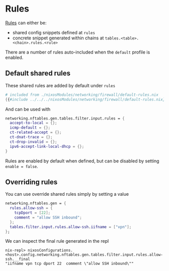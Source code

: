 # Rules

[Rules](https://wiki.nftables.org/wiki-nftables/index.php/Quick_reference-nftables_in_10_minutes#Rules) can either be:
  - shared config snippets defined at `rules`
  - concrete snippet generated within chains at `tables.<table>.<chain>.rules.<rule>`

There are a number of rules auto-included when the `default` profile is enabled.

## Default shared rules

These shared rules are added by default under `rules`

```nix
# included from ./nixosModules/networking/firewall/default-rules.nix
{{#include ../../../nixosModules/networking/firewall/default-rules.nix}}
```

And can be used with

```nix
networking.nftables.gen.tables.filter.input.rules = {
  accept-to-local = {};
  icmp-default = {};
  ct-related-accept = {};
  ct-dnat-trace = {};
  ct-drop-invalid = {};
  ipv6-accept-link-local-dhcp = {};
}
```

Rules are enabled by default when defined, but can be disabled by setting `enable = false`.

## Overriding rules

You can use override shared rules simply by setting a value

```nix
networking.nftables.gen = {
  rules.allow-ssh = {
    tcpDport = [22];
    comment = "allow SSH inbound";
  };
  tables.filter.input.rules.allow-ssh.iifname = ["vpn"];
};
```

We can inspect the final rule generated in the repl
```nix-repl
nix-repl> nixosConfigurations.<host>.config.networking.nftables.gen.tables.filter.input.rules.allow-ssh.__final
"iifname vpn tcp dport 22  comment \"allow SSH inbound\""
```
